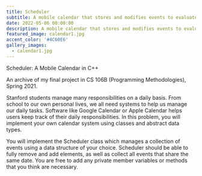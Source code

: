 ```yaml
---
title: Scheduler
subtitle: A mobile calendar that stores and modifies events to evaluate students’ skills.
date: 2022-05-06 00:00:00
description: A mobile calendar that stores and modifies events to evaluate students’ skills. The assignment tests mastery of classes, Big O analysis, and nested data structures. I developed several test cases to ensure program solution was functional.
featured_image: calendar1.jpg
accent_color: '#4C60E6'
gallery_images:
  - calendar1.jpg
---
```


Scheduler: A Mobile Calendar in C++

An archive of my final project in CS 106B (Programming Methodologies), Spring 2021.

Stanford students manage many responsibilities on a daily basis. From school to our own personal lives, we all need systems to help us manage our daily tasks. Software like Google Calendar or Apple Calendar helps users keep track of their daily responsibilities. In this problem, you will implement your own calendar system using classes and abstract data types.

You will implement the Scheduler class which manages a collection of events using a data structure of your choice. Scheduler should be able to fully remove and add elements, as well as collect all events that share the same date. You are free to add any private member variables or methods that you think are necessary.
